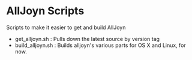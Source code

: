 AllJoyn Scripts
===============

Scripts to make it easier to get and build AllJoyn

- get_alljoyn.sh : Pulls down the latest source by version tag
- build_alljoyn.sh : Builds alljoyn's various parts for OS X and Linux, for now.
